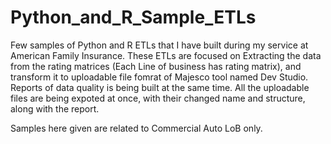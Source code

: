 # Python_and_R_Sample_ETLs
Few samples of Python and R ETLs that I have built during my service at American Family Insurance. These ETLs are focused on Extracting the data from the rating matrices 
(Each Line of business has rating matrix), and transform it to uploadable file fomrat of Majesco tool named Dev Studio. Reports of data quality is being built at the same time.
All the uploadable files are being expoted at once, with their changed name and structure, along with the report.

Samples here given are related to Commercial Auto LoB only. 


